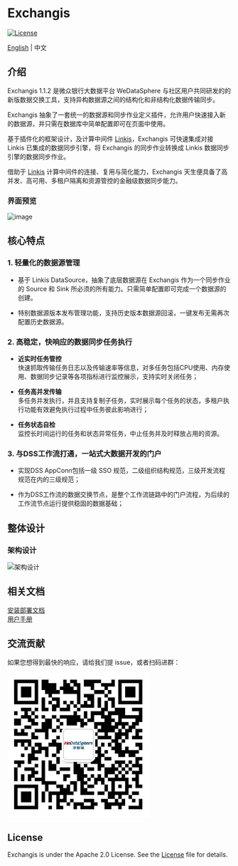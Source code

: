 # Exchangis

[![License](https://img.shields.io/badge/license-Apache%202-4EB1BA.svg)](https://www.apache.org/licenses/LICENSE-2.0.html)

[English](README.md) | 中文  

## 介绍

Exchangis 1.1.2 是微众银行大数据平台 WeDataSphere 与社区用户共同研发的的新版数据交换工具，支持异构数据源之间的结构化和非结构化数据传输同步。

Exchangis 抽象了一套统一的数据源和同步作业定义插件，允许用户快速接入新的数据源，并只需在数据库中简单配置即可在页面中使用。

基于插件化的框架设计，及计算中间件 [Linkis](https://github.com/apache/incubator-linkis)，Exchangis 可快速集成对接 Linkis 已集成的数据同步引擎，将 Exchangis 的同步作业转换成 Linkis 数据同步引擎的数据同步作业。

借助于 [Linkis](https://github.com/apache/incubator-linkis) 计算中间件的连接、复用与简化能力，Exchangis 天生便具备了高并发、高可用、多租户隔离和资源管控的金融级数据同步能力。

### 界面预览

![image](https://user-images.githubusercontent.com/27387830/171488936-2cea3ee9-4ef7-4309-93e1-e3b697bd3be1.png)

## 核心特点

### 1. 轻量化的数据源管理  

- 基于 Linkis DataSource，抽象了底层数据源在 Exchangis 作为一个同步作业的 Source 和 Sink 所必须的所有能力。只需简单配置即可完成一个数据源的创建。

- 特别数据源版本发布管理功能，支持历史版本数据源回滚，一键发布无需再次配置历史数据源。


### 2.  高稳定，快响应的数据同步任务执行

- **近实时任务管控**  
快速抓取传输任务日志以及传输速率等信息，对多任务包括CPU使用、内存使用、数据同步记录等各项指标进行监控展示，支持实时关闭任务；  

- **任务高并发传输**  
多任务并发执行，并且支持复制子任务，实时展示每个任务的状态，多租户执行功能有效避免执行过程中任务彼此影响进行；

- **任务状态自检**  
监控长时间运行的任务和状态异常任务，中止任务并及时释放占用的资源。  


### 3.  与DSS工作流打通，一站式大数据开发的门户

- 实现DSS AppConn包括一级 SSO 规范，二级组织结构规范，三级开发流程规范在内的三级规范；

- 作为DSS工作流的数据交换节点，是整个工作流链路中的门户流程，为后续的工作流节点运行提供稳固的数据基础；

## 整体设计

### 架构设计

![架构设计](https://user-images.githubusercontent.com/27387830/173026793-f1475803-9f85-4478-b566-1ad1d002cd8a.png)


## 相关文档
[安装部署文档](https://github.com/WeBankFinTech/Exchangis/blob/dev-1.1.2/docs/zh_CN/ch1/exchangis_deploy_cn.md)  
[用户手册](https://github.com/WeBankFinTech/Exchangis/blob/dev-1.1.2/docs/zh_CN/ch1/exchangis_user_manual_cn.md)

## 交流贡献

如果您想得到最快的响应，请给我们提 issue，或者扫码进群：

![communication](images/zh_CN/ch1/communication.png)

## License

Exchangis is under the Apache 2.0 License. See the [License](./LICENSE) file for details.
